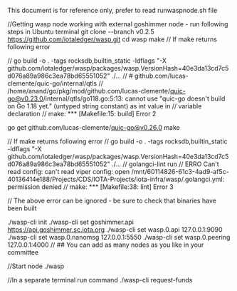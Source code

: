 This document is for reference only, prefer to read runwaspnode.sh file

//Getting wasp node working with external goshimmer node - run following steps in Ubuntu terminal
git clone --branch v0.2.5 https://github.com/iotaledger/wasp.git
cd wasp
make
// If make returns following error 

// go build -o . -tags rocksdb,builtin_static -ldflags "-X github.com/iotaledger/wasp/packages/wasp.VersionHash=40e3da13cd7c5d076a89a986c3ea78bd65551052" ./...
// # github.com/lucas-clemente/quic-go/internal/qtls
// /home/anand/go/pkg/mod/github.com/lucas-clemente/quic-go@v0.23.0/internal/qtls/go118.go:5:13: cannot use "quic-go doesn't build on Go 1.18 yet." (untyped string constant) as int value in 
// variable declaration
// make: *** [Makefile:15: build] Error 2

go get github.com/lucas-clemente/quic-go@v0.26.0
make

// If make returns following error 
// go build -o . -tags rocksdb,builtin_static -ldflags "-X github.com/iotaledger/wasp/packages/wasp.VersionHash=40e3da13cd7c5d076a89a986c3ea78bd65551052" ./...
// golangci-lint run
// ERRO Can't read config: can't read viper config: open /mnt/60114826-61c3-4ad9-af5c-40136414e188/Projects/CDS/IOTA-Projects/iota-infra/wasp/.golangci.yml: permission denied 
// make: *** [Makefile:38: lint] Error 3

// The above error can be ignored - be sure to check that binaries have been built

./wasp-cli init
./wasp-cli set goshimmer.api https://api.goshimmer.sc.iota.org
./wasp-cli set wasp.0.api 127.0.0.1:9090
./wasp-cli set wasp.0.nanomsg 127.0.0.1:5550
./wasp-cli set wasp.0.peering 127.0.0.1:4000
// ## You can add as many nodes as you like in your committee

//Start node
./wasp


//In a separate terminal run command
./wasp-cli request-funds